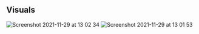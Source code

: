 
## Visuals

![Screenshot 2021-11-29 at 13 02 34](https://user-images.githubusercontent.com/88334281/143838294-10496725-4876-47cf-95a5-9a767c87891c.png)
![Screenshot 2021-11-29 at 13 01 53](https://user-images.githubusercontent.com/88334281/143838336-33161364-0672-4564-bb4a-cf6e77f9054f.png)
